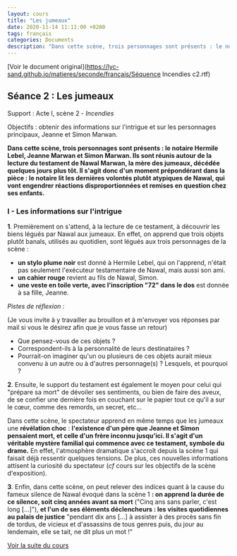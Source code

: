 ```yaml
---
layout: cours
title: "Les jumeaux"
date: 2020-11-14 11:11:00 +0200
tags: français
categories: Documents
description: "Dans cette scène, trois personnages sont présents : le notaire Hermile Lebel, Jeanne Marwan et Simon Marwan. Ils sont réunis autour de la lecture du testament de Nawal Marwan, la mère des jumeaux, décédée quelques jours plus tôt."
---
```

[Voir le document original](https://lyc-sand.github.io/matieres/seconde/français/Séquence Incendies c2.rtf)

## Séance 2 : Les jumeaux

Support : Acte I, scène 2 - *Incendies*

Objectifs : obtenir des informations sur l'intrigue et sur les personnages principaux, Jeanne et Simon Marwan.

**Dans cette scène, trois personnages sont présents : le notaire Hermile Lebel, Jeanne Marwan et Simon Marwan. Ils sont réunis autour de la lecture du testament de Nawal Marwan, la mère des jumeaux, décédée quelques jours plus tôt. Il s'agit donc d'un moment prépondérant dans la pièce : le notaire lit les dernières volontés plutôt atypiques de Nawal, qui vont engendrer réactions disproportionnées et remises en question chez ses enfants.** 

### I - Les informations sur l'intrigue

**1**. Premièrement on s'attend, à la lecture de ce testament, à découvrir les biens légués par Nawal aux jumeaux. En effet, on apprend que trois objets plutôt banals, utilisés au quotidien, sont légués aux trois personnages de la scène :

- **un stylo plume noir** est donné à Hermile Lebel, qui on l'apprend, n'était pas seulement l'exécuteur testamentaire de Nawal, mais aussi son ami.
- **un cahier rouge** revient au fils de Nawal, Simon. 
- **une veste en toile verte, avec l'inscription "72" dans le dos** est donnée à sa fille, Jeanne.

*Pistes de réflexion :* 

(Je vous invite à y travailler au brouillon et à m'envoyer vos réponses par mail si vous le désirez afin que je vous fasse un retour)

- Que pensez-vous de ces objets ? 
- Correspondent-ils à la personnalité de leurs destinataires ? 
- Pourrait-on imaginer qu'un ou plusieurs de ces objets aurait mieux convenu à un autre ou à d'autres personnage(s) ? Lesquels, et pourquoi ? 

**2**. Ensuite, le support du testament est également le moyen pour celui qui "prépare sa mort" de dévoiler ses sentiments, ou bien de faire des aveux, de se confier une dernière fois en couchant sur le papier tout ce qu'il a sur le cœur, comme des remords, un secret, etc...

Dans cette scène, le spectateur apprend en même temps que les jumeaux une **révélation choc** : **l'existence d'un père que Jeanne et Simon pensaient mort, et celle d'un frère inconnu jusqu'ici. Il s'agit d'un véritable mystère familial qui commence avec ce testament, symbole du drame.** En effet, l'atmosphère dramatique s'accroît depuis la scène 1 qui faisait déjà ressentir quelques tensions.  De plus, ces nouvelles informations attisent la curiosité du spectateur (*cf* cours sur les objectifs de la scène d'exposition).

**3**. Enfin, dans cette scène, on peut relever des indices quant à la cause du fameux silence de Nawal évoqué dans la scène 1 **: on apprend la durée de ce silence, soit cinq années avant sa mort** ("Cinq ans sans parler, c'est long […]"), **et l'un de ses éléments déclencheurs : les visites quotidiennes au palais de justice** "pendant dix ans […] à assister à des procès sans fin de tordus, de vicieux et d'assassins de tous genres puis, du jour au lendemain, elle se tait, ne dit plus un mot !"

[Voir la suite du cours](https://lyc-sand.github.io/classe_seconde/documents/2020-11-14-s%C3%A9quence-incendies-c3)
